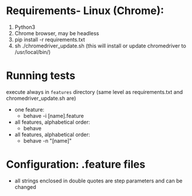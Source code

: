 # Requirements- Linux (Chrome):
1. Python3
2. Chrome browser, may be headless
3. pip install -r requirements.txt
4. sh ./chromedriver_update.sh (this will install or update chromedriver to /usr/local/bin/)

# Running tests
execute always in `features` directory (same level as requirements.txt and chromedriver_update.sh are)
* one feature:
  * behave -i [name].feature
* all features, alphabetical order:
  * behave
* all features, alphabetical order:
  * behave -n "[name]"

# Configuration: .feature files
  * all strings enclosed in double quotes are step parameters and can be changed

